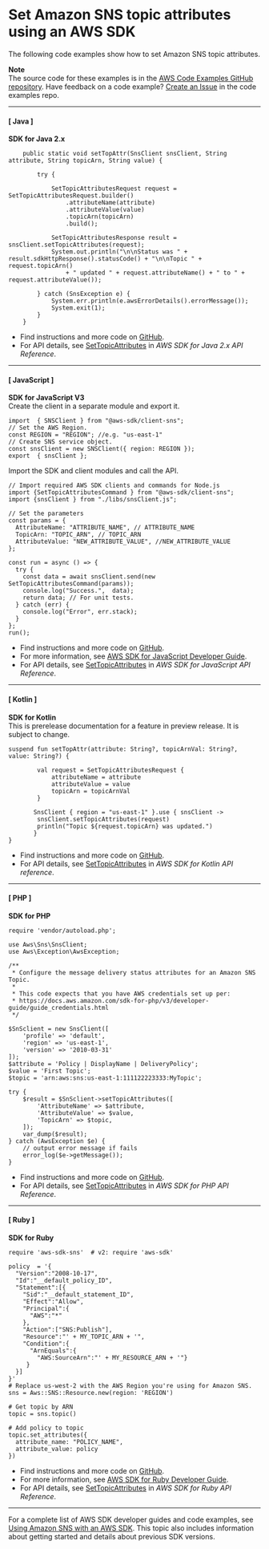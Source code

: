 # Set Amazon SNS topic attributes using an AWS SDK<a name="example_sns_SetTopicAttributes_section"></a>

The following code examples show how to set Amazon SNS topic attributes\.

**Note**  
The source code for these examples is in the [AWS Code Examples GitHub repository](https://github.com/awsdocs/aws-doc-sdk-examples)\. Have feedback on a code example? [Create an Issue](https://github.com/awsdocs/aws-doc-sdk-examples/issues/new/choose) in the code examples repo\. 

------
#### [ Java ]

**SDK for Java 2\.x**  
  

```
    public static void setTopAttr(SnsClient snsClient, String attribute, String topicArn, String value) {

        try {

            SetTopicAttributesRequest request = SetTopicAttributesRequest.builder()
                .attributeName(attribute)
                .attributeValue(value)
                .topicArn(topicArn)
                .build();

            SetTopicAttributesResponse result = snsClient.setTopicAttributes(request);
            System.out.println("\n\nStatus was " + result.sdkHttpResponse().statusCode() + "\n\nTopic " + request.topicArn()
                + " updated " + request.attributeName() + " to " + request.attributeValue());

        } catch (SnsException e) {
            System.err.println(e.awsErrorDetails().errorMessage());
            System.exit(1);
        }
    }
```
+  Find instructions and more code on [GitHub](https://github.com/awsdocs/aws-doc-sdk-examples/tree/main/javav2/example_code/sns#readme)\. 
+  For API details, see [SetTopicAttributes](https://docs.aws.amazon.com/goto/SdkForJavaV2/sns-2010-03-31/SetTopicAttributes) in *AWS SDK for Java 2\.x API Reference*\. 

------
#### [ JavaScript ]

**SDK for JavaScript V3**  
Create the client in a separate module and export it\.  

```
import  { SNSClient } from "@aws-sdk/client-sns";
// Set the AWS Region.
const REGION = "REGION"; //e.g. "us-east-1"
// Create SNS service object.
const snsClient = new SNSClient({ region: REGION });
export  { snsClient };
```
Import the SDK and client modules and call the API\.  

```
// Import required AWS SDK clients and commands for Node.js
import {SetTopicAttributesCommand } from "@aws-sdk/client-sns";
import {snsClient } from "./libs/snsClient.js";

// Set the parameters
const params = {
  AttributeName: "ATTRIBUTE_NAME", // ATTRIBUTE_NAME
  TopicArn: "TOPIC_ARN", // TOPIC_ARN
  AttributeValue: "NEW_ATTRIBUTE_VALUE", //NEW_ATTRIBUTE_VALUE
};

const run = async () => {
  try {
    const data = await snsClient.send(new SetTopicAttributesCommand(params));
    console.log("Success.",  data);
    return data; // For unit tests.
  } catch (err) {
    console.log("Error", err.stack);
  }
};
run();
```
+  Find instructions and more code on [GitHub](https://github.com/awsdocs/aws-doc-sdk-examples/tree/main/javascriptv3/example_code/sns#code-examples)\. 
+  For more information, see [AWS SDK for JavaScript Developer Guide](https://docs.aws.amazon.com/sdk-for-javascript/v3/developer-guide/sns-examples-managing-topics.html#sns-examples-managing-topicsstttopicattributes)\. 
+  For API details, see [SetTopicAttributes](https://docs.aws.amazon.com/AWSJavaScriptSDK/v3/latest/clients/client-sns/classes/settopicattributescommand.html) in *AWS SDK for JavaScript API Reference*\. 

------
#### [ Kotlin ]

**SDK for Kotlin**  
This is prerelease documentation for a feature in preview release\. It is subject to change\.
  

```
suspend fun setTopAttr(attribute: String?, topicArnVal: String?, value: String?) {

        val request = SetTopicAttributesRequest {
            attributeName = attribute
            attributeValue = value
            topicArn = topicArnVal
        }

       SnsClient { region = "us-east-1" }.use { snsClient ->
        snsClient.setTopicAttributes(request)
        println("Topic ${request.topicArn} was updated.")
       }
}
```
+  Find instructions and more code on [GitHub](https://github.com/awsdocs/aws-doc-sdk-examples/tree/main/kotlin/services/secretsmanager#code-examples)\. 
+  For API details, see [SetTopicAttributes](https://github.com/awslabs/aws-sdk-kotlin#generating-api-documentation) in *AWS SDK for Kotlin API reference*\. 

------
#### [ PHP ]

**SDK for PHP**  
  

```
require 'vendor/autoload.php';

use Aws\Sns\SnsClient; 
use Aws\Exception\AwsException;

/**
 * Configure the message delivery status attributes for an Amazon SNS Topic.
 *
 * This code expects that you have AWS credentials set up per:
 * https://docs.aws.amazon.com/sdk-for-php/v3/developer-guide/guide_credentials.html
 */
 
$SnSclient = new SnsClient([
    'profile' => 'default',
    'region' => 'us-east-1',
    'version' => '2010-03-31'
]);
$attribute = 'Policy | DisplayName | DeliveryPolicy';
$value = 'First Topic';
$topic = 'arn:aws:sns:us-east-1:111122223333:MyTopic';

try {
    $result = $SnSclient->setTopicAttributes([
        'AttributeName' => $attribute,
        'AttributeValue' => $value,
        'TopicArn' => $topic,
    ]);
    var_dump($result);
} catch (AwsException $e) {
    // output error message if fails
    error_log($e->getMessage());
}
```
+  Find instructions and more code on [GitHub](https://github.com/awsdocs/aws-doc-sdk-examples/tree/main/php/example_code/sns#code-examples)\. 
+  For API details, see [SetTopicAttributes](https://docs.aws.amazon.com/goto/SdkForPHPV3/sns-2010-03-31/SetTopicAttributes) in *AWS SDK for PHP API Reference*\. 

------
#### [ Ruby ]

**SDK for Ruby**  
  

```
require 'aws-sdk-sns'  # v2: require 'aws-sdk'

policy  = '{
  "Version":"2008-10-17",
  "Id":"__default_policy_ID",
  "Statement":[{
    "Sid":"__default_statement_ID",
    "Effect":"Allow",
    "Principal":{
      "AWS":"*"
    },
    "Action":["SNS:Publish"],
    "Resource":"' + MY_TOPIC_ARN + '",
    "Condition":{
      "ArnEquals":{
        "AWS:SourceArn":"' + MY_RESOURCE_ARN + '"}
     }
  }]
}'
# Replace us-west-2 with the AWS Region you're using for Amazon SNS.
sns = Aws::SNS::Resource.new(region: 'REGION')

# Get topic by ARN
topic = sns.topic()

# Add policy to topic
topic.set_attributes({
  attribute_name: "POLICY_NAME",
  attribute_value: policy
})
```
+  Find instructions and more code on [GitHub](https://github.com/awsdocs/aws-doc-sdk-examples/tree/main/ruby/example_code/sns#code-examples)\. 
+  For more information, see [AWS SDK for Ruby Developer Guide](https://docs.aws.amazon.com/sdk-for-ruby/v3/developer-guide/sns-example-enable-resource.html)\. 
+  For API details, see [SetTopicAttributes](https://docs.aws.amazon.com/goto/SdkForRubyV3/sns-2010-03-31/SetTopicAttributes) in *AWS SDK for Ruby API Reference*\. 

------

For a complete list of AWS SDK developer guides and code examples, see [Using Amazon SNS with an AWS SDK](sdk-general-information-section.md)\. This topic also includes information about getting started and details about previous SDK versions\.